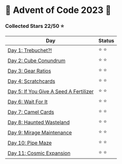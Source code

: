 # 🎄 Advent of Code 2023 🎄

### Collected Stars 22/50 :star:
| Day | Status |
| ----------------------------------------------- | ----- |
| [Day 1: Trebuchet?!](day_1)                     | ⭐ ⭐ |
| [Day 2: Cube Conundrum](day_2)                  | ⭐ ⭐ |
| [Day 3: Gear Ratios](day_3)                     | ⭐ ⭐ |
| [Day 4: Scratchcards](day_4)                    | ⭐ ⭐ |
| [Day 5: If You Give A Seed A Fertilizer](day_5) | ⭐ ⭐ |
| [Day 6: Wait For It](day_6)                     | ⭐ ⭐ |
| [Day 7: Camel Cards](day_7)                     | ⭐ ⭐ |
| [Day 8: Haunted Wasteland](day_8)               | ⭐ ⭐ |
| [Day 9: Mirage Maintenance](day_9)              | ⭐ ⭐ |
| [Day 10: Pipe Maze](day_10)                     | ⭐ ⭐ |
| [Day 11: Cosmic Expansion](day_11)              | ⭐ ⭐ |
